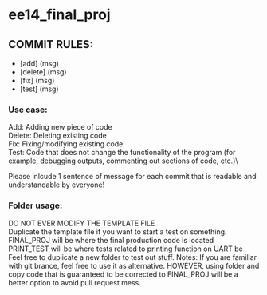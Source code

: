 # ee14_final_proj
## COMMIT RULES:
- [add] (msg)
- [delete] (msg)
- [fix] (msg)
- [test] (msg)

### Use case:
Add: Adding new piece of code\
Delete: Deleting existing code\
Fix: Fixing/modifying existing code\
Test: Code that does not change the functionality of the program (for example,
        debugging outputs, commenting out sections of code, etc.)\

Please inlcude 1 sentence of message for each commit that is readable and understandable by everyone!

### Folder usage:
DO NOT EVER MODIFY THE TEMPLATE FILE\
Duplicate the template file if you want to start a test on something.\
FINAL_PROJ will be where the final production code is located \
PRINT_TEST will be where tests related to printing function on UART be \
Feel free to duplicate a new folder to test out stuff.
Notes: If you are familiar with git brance, feel free to use it as alternative. HOWEVER, using folder and copy code that is guaranteed to be corrected to FINAL_PROJ will be a better option to avoid pull request mess.
